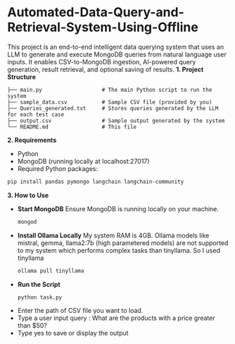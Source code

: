 # Automated-Data-Query-and-Retrieval-System-Using-Offline

This project is an end-to-end intelligent data querying system that uses an LLM to generate and execute MongoDB queries from natural language user inputs. It enables CSV-to-MongoDB ingestion, AI-powered query generation, result retrieval, and optional saving of results.
**1. Project Structure**
```
├── main.py                   # The main Python script to run the system
├── sample_data.csv           # Sample CSV file (provided by you)
├── Queries_generated.txt     # Stores queries generated by the LLM for each test case
├── output.csv                # Sample output generated by the system
└── README.md                 # This file
```
**2. Requirements**
- Python
- MongoDB (running locally at localhost:27017)
- Required Python packages:
```bash
pip install pandas pymongo langchain langchain-community
```
**3. How to Use**
- **Start MongoDB**
  Ensure MongoDB is running locally on your machine.
  ```bash
  mongod
  ```
- **Install Ollama Locally**
  My system RAM is 4GB. Ollama models like mistral, gemma, llama2:7b (high parametered models) are not supported to my system which performs complex tasks than tinyllama. So I used tinyllama
  ```bash
  ollama pull tinyllama
  ```
- **Run the Script**
  ```bash
  python task.py
  ```
- Enter the path of CSV file you want to load.
- Type a user input query :
  What are the products with a price greater than $50?
- Type yes to save or display the output
